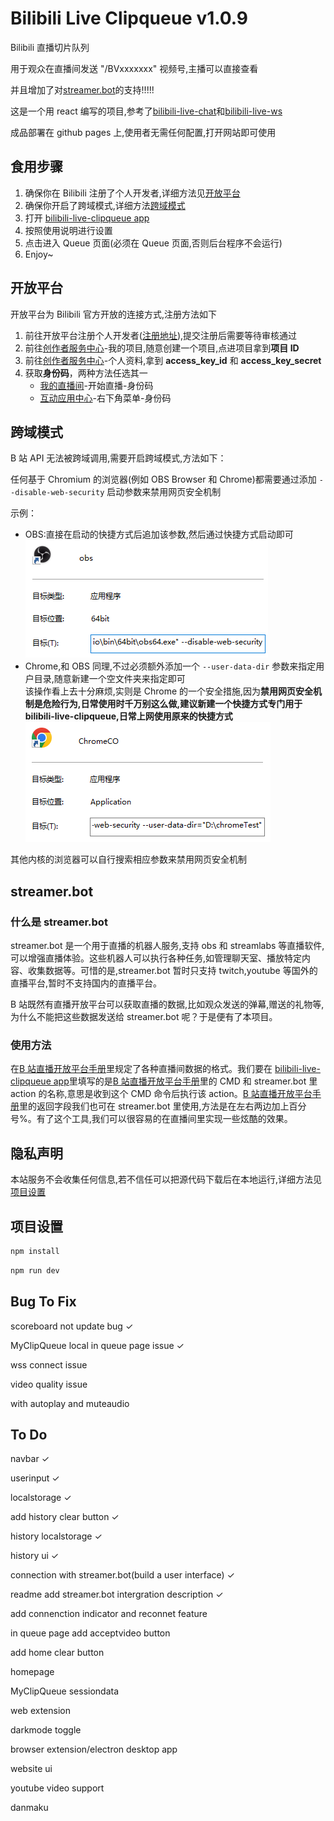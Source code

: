 # Bilibili Live Clipqueue v1.0.9

Bilibili 直播切片队列

用于观众在直播间发送 "/BVxxxxxxx" 视频号,主播可以直接查看

并且增加了对[streamer.bot](https://streamer.bot/)的支持!!!!!

这是一个用 react 编写的项目,参考了[bilibili-live-chat](https://github.com/Tsuk1ko/bilibili-live-chat)和[bilibili-live-ws](https://github.com/simon300000/bilibili-live-ws)

成品部署在 github pages 上,使用者无需任何配置,打开网站即可使用

## 食用步骤

1. 确保你在 Bilibili 注册了个人开发者,详细方法见[开放平台](#开放平台)
2. 确保你开启了跨域模式,详细方法[跨域模式](#跨域模式)
3. 打开 [bilibili-live-clipqueue app](https://fedoraiver.github.io/bilibili-live-clipqueue)
4. 按照使用说明进行设置
5. 点击进入 Queue 页面(必须在 Queue 页面,否则后台程序不会运行)
6. Enjoy~

## 开放平台

开放平台为 Bilibili 官方开放的连接方式,注册方法如下

1. 前往开放平台注册个人开发者([注册地址](https://open-live.bilibili.com/open-register-form/personal)),提交注册后需要等待审核通过
2. 前往[创作者服务中心](https://open-live.bilibili.com/open-manage)-我的项目,随意创建一个项目,点进项目拿到**项目 ID**
3. 前往[创作者服务中心](https://open-live.bilibili.com/open-manage)-个人资料,拿到 **access_key_id** 和 **access_key_secret**
4. 获取**身份码**，两种方法任选其一
   - [我的直播间](https://link.bilibili.com/p/center/index/#/my-room/start-live)-开始直播-身份码
   - [互动应用中心](https://play-live.bilibili.com/)-右下角菜单-身份码

## 跨域模式

B 站 API 无法被跨域调用,需要开启跨域模式,方法如下：

任何基于 Chromium 的浏览器(例如 OBS Browser 和 Chrome)都需要通过添加 `--disable-web-security` 启动参数来禁用网页安全机制

示例：

- OBS:直接在启动的快捷方式后追加该参数,然后通过快捷方式启动即可  
  ![obs](./public/assets/obs.png)
- Chrome,和 OBS 同理,不过必须额外添加一个 `--user-data-dir` 参数来指定用户目录,随意新建一个空文件夹来指定即可  
  该操作看上去十分麻烦,实则是 Chrome 的一个安全措施,因为**禁用网页安全机制是危险行为,日常使用时千万别这么做,建议新建一个快捷方式专门用于 bilibili-live-clipqueue,日常上网使用原来的快捷方式**  
  ![chrome](./public/assets/chrome.png)

其他内核的浏览器可以自行搜索相应参数来禁用网页安全机制

## streamer.bot

### 什么是 streamer.bot

streamer.bot 是一个用于直播的机器人服务,支持 obs 和 streamlabs 等直播软件,可以增强直播体验。这些机器人可以执行各种任务,如管理聊天室、播放特定内容、收集数据等。可惜的是,streamer.bot 暂时只支持 twitch,youtube 等国外的直播平台,暂时不支持国内的直播平台。

B 站既然有直播开放平台可以获取直播的数据,比如观众发送的弹幕,赠送的礼物等,为什么不能把这些数据发送给 streamer.bot 呢？于是便有了本项目。

### 使用方法

在[B 站直播开放平台手册](https://open-live.bilibili.com/document/f9ce25be-312e-1f4a-85fd-fef21f1637f8)里规定了各种直播间数据的格式。我们要在 [bilibili-live-clipqueue app](https://fedoraiver.github.io/bilibili-live-clipqueue)里填写的是[B 站直播开放平台手册](https://open-live.bilibili.com/document/f9ce25be-312e-1f4a-85fd-fef21f1637f8)里的 CMD 和 streamer.bot 里 action 的名称,意思是收到这个 CMD 命令后执行该 action。[B 站直播开放平台手册](https://open-live.bilibili.com/document/f9ce25be-312e-1f4a-85fd-fef21f1637f8)里的返回字段我们也可在 streamer.bot 里使用,方法是在左右两边加上百分号%。有了这个工具,我们可以很容易的在直播间里实现一些炫酷的效果。

## 隐私声明

本站服务不会收集任何信息,若不信任可以把源代码下载后在本地运行,详细方法见[项目设置](#项目设置)

## 项目设置

```bash
npm install
```

```bash
npm run dev
```

## Bug To Fix

scoreboard not update bug ✓

MyClipQueue local in queue page issue ✓

wss connect issue

video quality issue

with autoplay and muteaudio

## To Do

navbar ✓

userinput ✓

localstorage ✓

add history clear button ✓

history localstorage ✓

history ui ✓

connection with streamer.bot(build a user interface) ✓

readme add streamer.bot intergration description ✓

add connenction indicator and reconnet feature

in queue page add acceptvideo button

add home clear button

homepage

MyClipQueue sessiondata

web extension

darkmode toggle

browser extension/electron desktop app

website ui

youtube video support

danmaku
